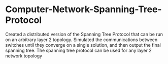 # Computer-Network-Spanning-Tree-Protocol

Created a distributed version of the Spanning Tree Protocol that can be run on an arbitrary layer 2 topology.
Simulated the communications between switches until they converge on a single solution, and then output the final spanning tree. 
The spanning tree protocol can be used for any layer 2 network topology
